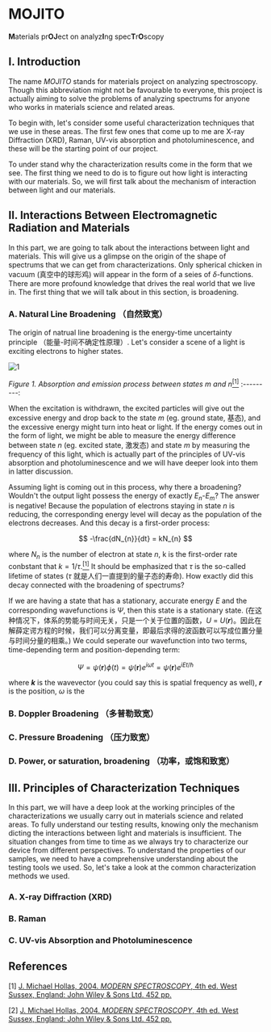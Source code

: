 # MOJITO
**M**aterials pr**OJ**ect on analyz**I**ng spec**T**r**O**scopy

## I. Introduction
The name *MOJITO* stands for materials project on analyzing spectroscopy. Though this abbreviation might not be favourable to everyone, this project is actually aiming to solve the problems of analyzing spectrums for anyone who works in materials science and related areas.

To begin with, let's consider some useful characterization techniques that we use in these areas. The first few ones that come up to me are X-ray Diffraction (XRD), Raman, UV-vis absorption and photoluminescence, and these will be the starting point of our project.

To under stand why the characterization results come in the form that we see. The first thing we need to do is to figure out how light is interacting with our materials. So, we will first talk about the mechanism of interaction between light and our materials.

## II. Interactions Between Electromagnetic Radiation and Materials
In this part, we are going to talk about the interactions between light and materials. This will give us a glimpse on the origin of the shape of spectrums that we can get from characterizations. Only spherical chicken in vacuum (真空中的球形鸡) will appear in the form of a seies of $\delta$-functions. There are more profound knowledge that drives the real world that we live in. The first thing that we will talk about in this section, is broadening. 

### A. Natural Line Broadening （自然致宽）
The origin of natrual line broadening is the energy-time uncertainty principle （能量-时间不确定性原理）. Let's consider a scene of a light is exciting electrons to higher states.

![1](https://user-images.githubusercontent.com/53797732/112113087-525ae580-8bf1-11eb-8186-20c7765e5607.png)

*Figure 1. Absorption and emission process between states m and n*[<sup>[1]</sup>](#reference-1)
:---------:

When the excitation is withdrawn, the excited particles will give out the excessive energy and drop back to the state *m* (eg. ground state, 基态), and the excessive energy might turn into heat or light. If the energy comes out in the form of light, we might be able to measure the energy difference between state *n* (eg. excited state, 激发态) and state *m* by measuring the frequency of this light, which is actually part of the principles of UV-vis absorption and photoluminescence and we will have deeper look into them in latter discussion. 

Assuming light is coming out in this process, why there a broadening? Wouldn't the output light possess the energy of exactly *E*<sub>*n*</sub>-*E*<sub>*m*</sub>? The answer is negative! Because the population of electrons staying in state *n* is reducing, the corresponding energy level will decay as the population of the electrons decreases. And this decay is a first-order process:

$$ -\frac{dN_{n}}{dt} = kN_{n} $$

where *N*<sub>*n*</sub> is the number of electron at state *n*, k is the first-order rate conbstant that $k=1/\tau$.[<sup>[1]</sup>](#reference-1) It should be emphasized that $\tau$ is the so-called lifetime of states ($\tau$ 就是人们一直提到的量子态的寿命). How exactly did this decay connected with the broadening of spectrums?

If we are having a state that has a stationary, accurate energy *E* and the corresponding wavefunctions is $\Psi$, then this state is a stationary state. (在这种情况下，体系的势能与时间无关，只是一个关于位置的函数，*U* = *U*(***r***)。因此在解薛定谔方程的时候，我们可以分离变量，即最后求得的波函数可以写成位置分量与时间分量的相乘。) We could seperate our wavefunction into two terms, time-depending term and position-depending term:

$$ {\Psi} = {\psi}(\pmb{r}){\phi}(t) = {\psi}(\pmb{r})e^{i{\omega}t} = {\psi}(\pmb{r})e^{iEt/{\hbar}} $$

where ***k*** is the wavevector (you could say this is spatial frequency as well), ***r*** is the position, $\omega$ is the 

### B. Doppler Broadening （多普勒致宽）

### C. Pressure Broadening （压力致宽）

### D. Power, or saturation, broadening （功率，或饱和致宽）

## III. Principles of Characterization Techniques
In this part, we will have a deep look at the working principles of the characterizations we usually carry out in materials science and related areas. To fully understand our testing results, knowing only the mechanism dicting the interactions between light and materials is insufficient. The situation changes from time to time as we always try to characterize our device from different perspectives. To understand the properties of our samples, we need to have a comprehensive understanding about the testing tools we used. So, let's take a look at the common characterization methods we used. 
### A. X-ray Diffraction (XRD)
### B. Raman
### C. UV-vis Absorption and Photoluminescence


## References
[1] [J. Michael Hollas, 2004. *MODERN SPECTROSCOPY*, 4th ed. West Sussex, England: John Wiley & Sons Ltd. 452 pp.](http://www.chemistry.uoc.gr/lapkin/Hollas_ModernSpectroscopy.pdf)<div id="reference-1"></div> 
[2] [J. Michael Hollas, 2004. *MODERN SPECTROSCOPY*, 4th ed. West Sussex, England: John Wiley & Sons Ltd. 452 pp.](http://www.chemistry.uoc.gr/lapkin/Hollas_ModernSpectroscopy.pdf)

